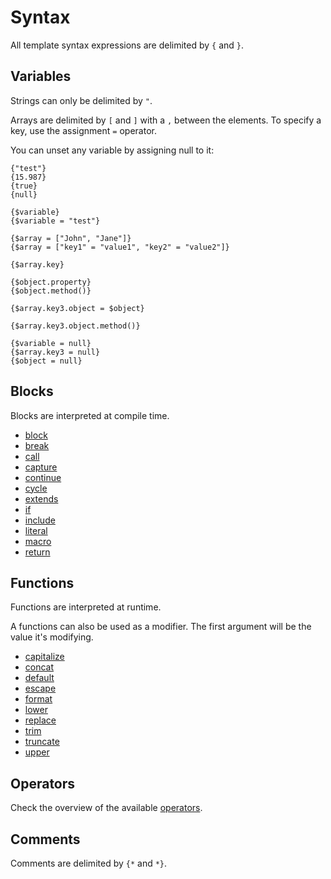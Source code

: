 # Syntax

All template syntax expressions are delimited by ```{``` and ```}```.

## Variables

Strings can only be delimited by ```"```.

Arrays are delimited by ```[``` and ```]``` with a ```,``` between the elements.
To specify a key, use the assignment ```=``` operator.

You can unset any variable by assigning null to it:

```
{"test"}
{15.987}
{true}
{null}

{$variable}
{$variable = "test"}

{$array = ["John", "Jane"]}
{$array = ["key1" = "value1", "key2" = "value2"]}

{$array.key}

{$object.property}
{$object.method()}

{$array.key3.object = $object}

{$array.key3.object.method()}

{$variable = null}
{$array.key3 = null}
{$object = null}
```

## Blocks

Blocks are interpreted at compile time.

- [block](blocks/block.md)
- [break](blocks/break.md)
- [call](blocks/call.md)
- [capture](blocks/capture.md)
- [continue](blocks/continue.md)
- [cycle](blocks/cycle.md)
- [extends](blocks/extends.md)
- [if](blocks/if.md)
- [include](blocks/include.md)
- [literal](blocks/literal.md)
- [macro](blocks/macro.md)
- [return](blocks/return.md)

## Functions

Functions are interpreted at runtime.

A functions can also be used as a modifier.
The first argument will be the value it's modifying.

- [capitalize](functions/capitalize.md)
- [concat](functions/concat.md)
- [default](functions/default.md)
- [escape](functions/escape.md)
- [format](functions/format.md)
- [lower](functions/lower.md)
- [replace](functions/replace.md)
- [trim](functions/trim.md)
- [truncate](functions/truncate.md)
- [upper](functions/upper.md)

## Operators

Check the overview of the available [operators](operators.md).

## Comments

Comments are delimited by ```{*``` and ```*}```.
